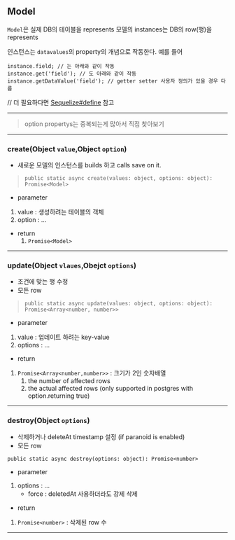 ## Model

`Model`은 실제 DB의 테이블을 represents
모델의 instances는 DB의 row(행)을 represents

인스턴스는 `datavalues`의 property의 개념으로 작동한다.
예를 들어

```
instance.field; // 는 아래와 같이 작동
instance.get('field'); // 도 아래와 같이 작동
instance.getDataValue('field'); // getter setter 사용자 정의가 있을 경우 다름
```

// 더 필요하다면 [Sequelize#define](#https://sequelize.org/api/v6/class/src/sequelize.js~sequelize#instance-method-define) 참고

---

> option propertys는 중복되는게 많아서 직접 찾아보기

---

### create(Object `value`,Object `option`)

- 새로운 모델의 인스턴스를 builds 하고 calls save on it.

> `public static async create(values: object, options: object): Promise<Model>`

- parameter

1. value : 생성하려는 테이블의 객체
2. option : ...

- return
  1. `Promise<Model>`

---

### update(Object `vlaues`,Obejct `options`)

- 조건에 맞는 행 수정
- 모든 row

> `public static async update(values: object, options: object): Promise<Array<number, number>>`

- parameter

1. value : 업데이트 하려는 key-value
2. options : ...

- return

1. `Promise<Array<number,number>>` : 크기가 2인 숫자배열
   1. the number of affected rows
   2. the actual affected rows (only supported in postgres with option.returning true)

---

### destroy(Object `options`)

- 삭제하거나 deleteAt timestamp 설정 (if paranoid is enabled)
- 모든 row

`public static async destroy(options: object): Promise<number>`

- parameter

1. options : ...
   - force : deletedAt 사용하더라도 강제 삭제

- return

1. `Promise<number>` : 삭제된 row 수

---
